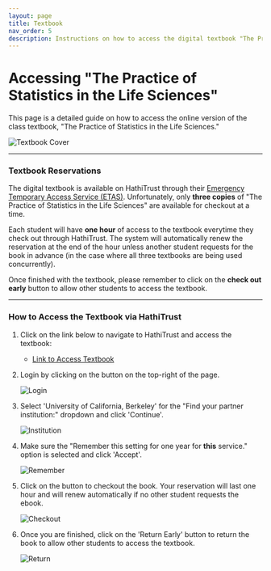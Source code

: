 ```yaml
---
layout: page
title: Textbook
nav_order: 5
description: Instructions on how to access the digital textbook "The Practice of Statistics in the Life Sciences" for Public Health 142.
---
```


# Accessing "The Practice of Statistics in the Life Sciences"

This page is a detailed guide on how to access the online version of the class textbook, "The Practice of Statistics
in the Life Sciences." 

![Textbook Cover](https://ph142-ucb.github.io/sp21/img/textbook/textbook_cover.jpg)

-----------------

### Textbook Reservations

The digital textbook is available on HathiTrust through their [Emergency Temporary Access Service (ETAS)](https://www.hathitrust.org/ETAS-User-Information). Unfortunately,
only **three copies** of "The Practice of Statistics in the Life Sciences" are available for checkout at a time.

Each student will have **one hour** of access to the textbook everytime they check out through HathiTrust. The system will automatically renew the reservation at the end of the hour
unless another student requests for the book in advance (in the case where all three textbooks are being used concurrently).

Once finished with the textbook, please remember to click on the **check out early** button to allow other students to access the textbook.

-----------------

### How to Access the Textbook via HathiTrust

1. Click on the link below to navigate to HathiTrust and access the textbook:

    - [Link to Access Textbook](https://hdl.handle.net/2027/ucbk.ark:/28722/h2ns0m07s) 
    
2. Login by clicking on the button on the top-right of the page.

    ![Login](https://ph142-ucb.github.io/sp21/img/textbook/1_login.png)

3. Select 'University of California, Berkeley' for the "Find your partner institution:" dropdown and click 'Continue'.

    ![Institution](https://ph142-ucb.github.io/sp21/img/textbook/2_inst.png)

4. Make sure the "Remember this setting for one year for **this** service." option is selected and click 'Accept'.

    ![Remember](https://ph142-ucb.github.io/sp21/img/textbook/3_remem.png)

5. Click on the button to checkout the book. Your reservation will last one hour and will renew automatically if no other student requests the ebook.

    ![Checkout](https://ph142-ucb.github.io/sp21/img/textbook/4_checkout.png)

5. Once you are finished, click on the 'Return Early' button to return the book to allow other students to access the textbook.

    ![Return](https://ph142-ucb.github.io/sp21/img/textbook/5_return.png)